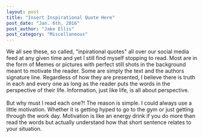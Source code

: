 ```yaml
---
layout: post
title: "Insert Inspirational Quote Here"
post_date: "Jan. 6th, 2016"
post_author: "Jake Ellis"
post_category: "Miscellaneous"
---
```


We all see these, so called, "inpirational quotes" all over our social media feed at any given time and yet I still find myself stopping to read. Most are in the form of Memes or pictures with perfect still shots in the background meant to motivate the reader. Some are simply the text and the authors signature line. Regardless of how they are presented, I believe there is truth in each and every one as long as the reader puts the words in the perspective of their life. Information, just like life, is all about perspective. 
<br><br>
But why must I read each one?! <!--endpreview-->The reason is simple. I could always use a little motivation. Whether it is getting hyped to go to the gym or just getting through the work day. Motivation is like an energy drink if you do more than read the words but actually understand how that short sentence relates to your situation. 


<br><br>
